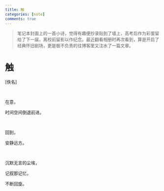 ```yaml
---
title: 触
categories: [note]
comments: true
---
```


> 笔记本封面上的一首小诗，觉得有趣便抄录贴到了墙上，高考后作为彩蛋留给了下一届，离校前留影以作纪念。最近翻看相册时再次看到，算是开启了经典怀旧剧场，更是极不负责的往博客里又注水了一篇文章。

# 触

[佚名]

<br>

在意，

时间空间倒退前进。

<br>

回到，

安静远方。

<br>

沉默无言的尘埃，

记叙那记忆，

不断回旋。
